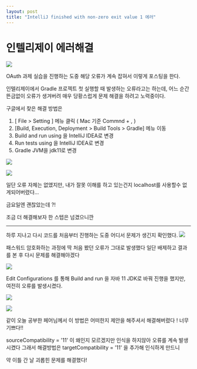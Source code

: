 ```yaml
---
layout: post
title: "IntelliJ finished with non-zero exit value 1 에러"
---
```



# 인텔리제이 에러해결

![](https://velog.velcdn.com/images/minthug94_/post/ceed8154-06ff-484e-9f1a-4f6e0316a25f/image.png)

OAuth 과제 실습을 진행하는 도중 해당 오류가 계속 잡혀서 이렇게 포스팅을 한다.

인텔리제이에서 Gradle 프로젝트 첫 실행할 때 발생하는 오류라고는 하는데,
어느 순간 뜬금없이 오류가 생겨버려 매우 당황스럽게 문제 해결을 하려고 노력중이다.

구글에서 찾은 해결 방법은
1. [ File > Setting ] 메뉴 클릭 ( Mac 기준 Commnd + , )
2. [Build, Execution, Deployment > Build Tools > Gradle] 메뉴 이동
3. Build and run using 을 IntelliJ IDEA로 변경
4. Run tests using 을 IntelliJ IDEA로 변경
5. Gradle JVM을 jdk11로 변경 

![](https://velog.velcdn.com/images/minthug94_/post/a4f6d93e-540c-44b2-9e5b-8dde3255212b/image.png)

![](https://velog.velcdn.com/images/minthug94_/post/67259c0d-cf49-4442-b98f-4ca147202f2f/image.png)

일단 오류 자체는 없앴지만, 내가 잘못 이해를 하고 있는건지 localhost를 사용할수 없게되어버렸다...

금요일엔 괜찮았는데 ?!

조금 더 해결해보자 한 스텝은 넘겼으니깐

--------------------

하루 지나고 다시 코드를 처음부터 진행하는 도중 어디서 문제가 생긴지 확인했다.
![](https://velog.velcdn.com/images/minthug94_/post/2f906b9c-7bc1-49a4-8d79-166542208606/image.png)

패스워드 암호화하는 과정에 딱 처음 봤던 오류가 그대로 발생했다
일단 배제하고 결과를 본 후 다시 문제를 해결해야겠다

![](https://velog.velcdn.com/images/minthug94_/post/23fed6c1-7274-4d05-b224-997b3b2d6212/image.png)

Edit Configurations 를 통해 Build and run 을 자바 11 JDK로 바꿔 진행을 했지만,
여전히 오류를 발생시켰다.

![](https://velog.velcdn.com/images/minthug94_/post/cfd33a47-ce3b-4816-aa68-1c399491572c/image.png)


![](https://velog.velcdn.com/images/minthug94_/post/92110990-4a24-4968-8053-a7902c043386/image.png)

같이 오늘 공부한 페어님께서 이 방법은 어떠한지 제안을 해주셔서 해결해버렸다 ! 너무 기쁘다!!

sourceCompatibility = '11' 이 왜인지 모르겠지만 인식을 하지않아 오류를 계속 발생시켰다
그래서 해결방법은 targetCompatibility = '11' 을 추가해 인식하게 만드니

약 이틀 간 날 괴롭힌 문제를 해결했다!

